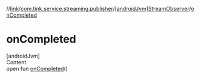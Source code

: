 //[link](../../index.md)/[com.tink.service.streaming.publisher](../index.md)/[[androidJvm]StreamObserver](index.md)/[onCompleted](on-completed.md)



# onCompleted  
[androidJvm]  
Content  
open fun [onCompleted](on-completed.md)()  



